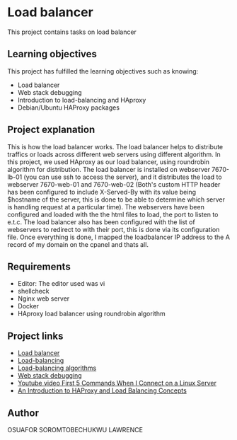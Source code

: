 # Load balancer
This project contains tasks on load balancer

## Learning objectives
This project has fulfilled the learning objectives such as knowing:
* Load balancer
* Web stack debugging
* Introduction to load-balancing and HAproxy
* Debian/Ubuntu HAProxy packages
## Project explanation
This is how the load balancer works. The load balancer helps to distribute traffics or loads across different web servers using different algorithm. In this project, we used HAproxy as our load balancer, using roundrobin algorithm for distribution. The load balancer is installed on webserver 7670-lb-01 (you can use ssh to access the server), and it distributes the load to webserver 7670-web-01 and 7670-web-02 (Both's custom HTTP header has been configured to include X-Served-By with its value being $hostname of the server, this is done to be able to determine which server is handling request at a particular time). The webservers have been configured and loaded with the the html files to load, the port to listen to e.t.c. The load balancer also has been configured with the list of webservers to redirect to with their port, this is done via its configuration file. Once everything is done, I mapped the loadbalancer IP address to the A record of my domain on the cpanel and thats all.
## Requirements
* Editor: The editor used was vi
* shellcheck
* Nginx web server
* Docker
* HAproxy load balancer using roundrobin algorithm
## Project links
* [Load balancer](https://intranet.alxswe.com/concepts/46)
* [Load-balancing](https://www.thegeekstuff.com/2016/01/load-balancer-intro/)
* [Load-balancing algorithms](https://community.f5.com/t5/technical-articles/intro-to-load-balancing-for-developers-the-algorithms/ta-p/273759)
* [Web stack debugging](https://intranet.alxswe.com/concepts/68)
* [Youtube video First 5 Commands When I Connect on a Linux Server](https://www.youtube.com/watch?v=1_gqlbADaAw&feature=youtu.be)
* [An Introduction to HAProxy and Load Balancing Concepts](https://www.digitalocean.com/community/tutorials/an-introduction-to-haproxy-and-load-balancing-concepts)
## Author
OSUAFOR SOROMTOBECHUKWU LAWRENCE

